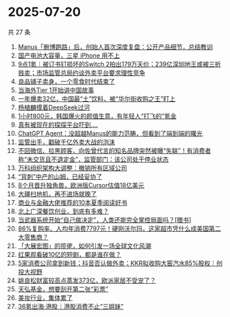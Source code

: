 # 2025-07-20

共 27 条

<!-- BEGIN 36KR -->
<!-- 最后更新时间 2025-07-20 04:10:18 +0800 -->
1. [Manus「删博跑路」后，创始人首次深度复盘：公开产品细节，总结教训](https://36kr.com/p/3385184651230982)
1. [国产电池大容量，三星 iPhone 用不上](https://36kr.com/p/3384474596720132)
1. [9点1氪｜被订书钉损坏的Switch 2拍出179万天价；239亿深圳地王或被三折贱卖；市场监管总局约谈外卖平台要求理性竞争](https://36kr.com/p/3385160820408066)
1. [良品铺子卖身，一个零食时代结束了](https://36kr.com/p/3384604171262337)
1. [当海外Tier 1开始讲中国故事](https://36kr.com/p/3384494530248454)
1. [一年爆卖32亿，中国最“土”饮料，被“华尔街收购之王”盯上](https://36kr.com/p/3378161012103303)
1. [杨植麟摸着DeepSeek过河](https://36kr.com/p/3385374882397957)
1. [1小时800元，韩国爆火的颜值生意，有年轻人“打飞的”氪金](https://36kr.com/p/3384503359454723)
1. [真有被现在的探探平台吓到....](https://36kr.com/p/3383713756445443)
1. [ChatGPT Agent：没超越Manus的能力范畴，但看到了端到端的曙光](https://36kr.com/p/3385206740369153)
1. [监管出手，戳破千亿外卖大战的泡沫](https://36kr.com/p/3384555735154184)
1. [不回微信、拉黑顾客，向佐曾代言的知名品牌突然被曝“失联”！有消费者称“未交货且不退定金”，监管部门：该公司处于停业状态](https://36kr.com/p/3385198032616965)
1. [万科组织架构大调整：撤销所有区域公司](https://36kr.com/p/3385770758110979)
1. [“背刺”中产的山姆，已经妥协了](https://36kr.com/p/3384464995041029)
1. [8个月晋升独角兽，欧洲版Cursor估值18亿美元](https://36kr.com/p/3385297586241284)
1. [大疆扫地机，再不进场就晚了](https://36kr.com/p/3378219008514560)
1. [商业与金融大佬推荐的10本夏季阅读好书](https://36kr.com/p/3346071576763267)
1. [北上广深餐饮创业，到底有多难？](https://36kr.com/p/3363173565417474)
1. [当武器系统开始“自己做决定”，人类还能完全掌控局面吗？[赠书]](https://36kr.com/p/3381020483807237)
1. [86%复购率、人均年消费7797元！硬刚沃尔玛，这家超市凭什么成美国第二大零售商？](https://36kr.com/p/3381048908077442)
1. [「大展宏图」的揽佬，如何引发一场全球文化风潮](https://36kr.com/p/3384743521294470)
1. [红果观看破10亿的短剧，都是谁在做？](https://36kr.com/p/3381961736198528)
1. [5家消费公司拿到新钱；抖音否认做外卖；KKR拟收购大窑汽水85%股权｜创投大视野](https://36kr.com/p/3385514293821188)
1. [姚良松财富较高点蒸发373亿，欧派家居不受宠了？](https://36kr.com/p/3384597890423171)
1. [天弘基金，想要刮开第二张“彩票”](https://36kr.com/p/3384471850155520)
1. [美妆行业，集体累了](https://36kr.com/p/3378244817574402)
1. [36氪出海·港股｜港股消费不止“三姐妹”](https://36kr.com/p/3385616946872070)
<!-- END 36KR -->